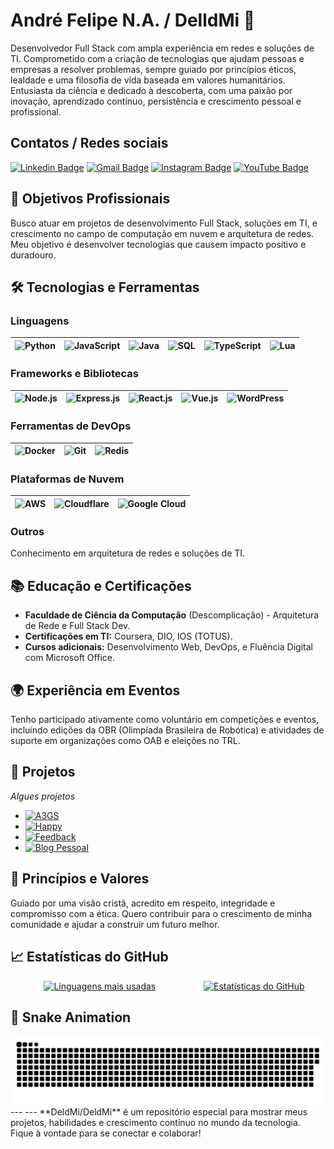 # André Felipe N.A. / DelldMi 👋

Desenvolvedor Full Stack com ampla experiência em redes e soluções de TI. Comprometido com a criação de tecnologias que ajudam pessoas e empresas a resolver problemas, sempre guiado por princípios éticos, lealdade e uma filosofia de vida baseada em valores humanitários. Entusiasta da ciência e dedicado à descoberta, com uma paixão por inovação, aprendizado contínuo, persistência e crescimento pessoal e profissional.

## Contatos / Redes sociais
[![Linkedin Badge](https://img.shields.io/badge/-André_Felipe-007FFF?style=flat-square&logo=Linkedin&logoColor=white&link=https://www.linkedin.com/in/andre-felipe-ti-dev/)](https://www.linkedin.com/in/andre-felipe-ti-dev/)
[![Gmail Badge](https://img.shields.io/badge/-dev.andre.ti@gmail.com-007FFF?style=flat-square&logo=Gmail&logoColor=white&link=mailto:dev.andre.ti@gmail.com)](mailto:dev.andre.ti@gmail.com)
[![Instagram Badge](https://img.shields.io/badge/-DelldMi-007FFF?style=flat-square&logo=instagram&logoColor=white&link=https://www.instagram.com/delldmi/)](https://www.instagram.com/delldmi/)
[![YouTube Badge](https://img.shields.io/badge/-Andre_Felipe-007FFF?style=flat-square&logo=youtube&logoColor=white&link=https://www.youtube.com/@andre-felipe/)](https://www.youtube.com/@andre-felipe)

## 🎯 Objetivos Profissionais
Busco atuar em projetos de desenvolvimento Full Stack, soluções em TI, e crescimento no campo de computação em nuvem e arquitetura de redes. Meu objetivo é desenvolver tecnologias que causem impacto positivo e duradouro.

## 🛠 Tecnologias e Ferramentas

### Linguagens

| ![Python](https://img.icons8.com/color/30/000000/python--v1.png) | ![JavaScript](https://img.icons8.com/color/30/000000/javascript--v1.png) | ![Java](https://img.icons8.com/color/30/000000/java-coffee-cup-logo.png) | ![SQL](https://img.icons8.com/color/30/000000/sql.png) | ![TypeScript](https://img.icons8.com/color/30/000000/typescript.png) | ![Lua](https://img.icons8.com/?size=30&id=vFFJFfHoOHvj&format=png&color=000000) |
| ---------------------------------------------------------------- | ------------------------------------------------------------------------ | ------------------------------------------------------------------------ | ------------------------------------------------------ | -------------------------------------------------------------------- | ------------------------------------------------------------------------------- |

### Frameworks e Bibliotecas

| ![Node.js](https://img.icons8.com/color/30/000000/nodejs.png) | ![Express.js](https://img.icons8.com/?size=30&id=kg46nzoJrmTR&format=png&color=000000) | ![React.js](https://img.icons8.com/color/30/000000/react-native.png) | ![Vue.js](https://img.icons8.com/color/30/000000/vue-js.png) | ![WordPress](https://img.icons8.com/color/30/000000/wordpress.png) |
| ------------------------------------------------------------- | -------------------------------------------------------------------------------------- | -------------------------------------------------------------------- | ------------------------------------------------------------ | ------------------------------------------------------------------ |

### Ferramentas de DevOps

| ![Docker](https://img.icons8.com/color/30/000000/docker.png) | ![Git](https://img.icons8.com/color/30/000000/git.png) | ![Redis](https://img.icons8.com/color/30/000000/redis.png) |
|---|---|---|

### Plataformas de Nuvem

| ![AWS](https://img.icons8.com/color/30/000000/amazon-web-services.png) | ![Cloudflare](https://img.icons8.com/color/30/000000/cloudflare.png) | ![Google Cloud](https://img.icons8.com/?size=30&id=WHRLQdbEXQ16&format=png&color=000000) |
| ---------------------------------------------------------------------- | -------------------------------------------------------------------- | ---------------------------------------------------------------------------------------- |

### Outros 
Conhecimento em arquitetura de redes e soluções de TI.

## 📚 Educação e Certificações
- **Faculdade de Ciência da Computação** (Descomplicação) - Arquitetura de Rede e Full Stack Dev.
- **Certificações em TI:** Coursera, DIO, IOS (TOTUS).
- **Cursos adicionais:** Desenvolvimento Web, DevOps, e Fluência Digital com Microsoft Office.

## 🌍 Experiência em Eventos
Tenho participado ativamente como voluntário em competições e eventos, incluindo edições da OBR (Olimpíada Brasileira de Robótica) e atividades de suporte em organizações como OAB e eleições no TRL.

## 🚀 Projetos
*Algues projetos*
- [![A3GS](https://img.shields.io/badge/-A3GS-007FFF?style=flat-square&logo=site&logoColor=white&link=https://a3gs.com.br/)](https://a3gs.com.br/)
- [![Happy](https://img.shields.io/badge/-Happy-007FFF?style=flat-square&logo=site&logoColor=white&link=https://github.com/DeldMi/Happy)](https://github.com/DeldMi/Happy)
- [![Feedback](https://img.shields.io/badge/-Feedback-007FFF?style=flat-square&logo=site&logoColor=white&link=https://github.com/DeldMi/feedback)](https://github.com/DeldMi/feedback)
- [![Blog Pessoal](https://img.shields.io/badge/-Blog_Pessoal-007FFF?style=flat-square&logo=site&logoColor=white&link=http://app.a3gs.com.br/web/cv/)](http://app.a3gs.com.br/web/cv/)

## 🌱 Princípios e Valores
Guiado por uma visão cristã, acredito em respeito, integridade e compromisso com a ética. Quero contribuir para o crescimento de minha comunidade e ajudar a construir um futuro melhor.

## 📈 Estatísticas do GitHub
<div id="startoGithub" style="display: flex; justify-content: space-around; align-items: flex-start; margin: 0 0 0 20px ">
    <a href="https://github.com/DeldMi#startoGithub" target="_blank">
        <img height="180em" src="https://github-readme-stats.vercel.app/api/top-langs/?username=DeldMi&layout=compact&langs_count=7&theme=react" alt="Linguagens mais usadas"/>
    </a>
    <a style="margin: 0 0 0 10px " href="https://github.com/DeldMi" target="_blank">
        <img height="180em" src="https://github-readme-stats.vercel.app/api?username=DeldMi&show_icons=true&theme=react&include_all_commits=true&count_private=true" alt="Estatísticas do GitHub"/>
    </a>
</div>

## 🐍 Snake Animation
 <picture>
  <source media="(prefers-color-scheme: dark)" srcset="https://raw.githubusercontent.com/DeldMI/DeldMi/output/github-contribution-grid-snake.svg">
  <source media="(prefers-color-scheme: light)" srcset="https://raw.githubusercontent.com/DeldMI/DeldMi/output/github-contribution-grid-snake.svg">
  <img alt="github contribution grid snake animation" src="https://raw.githubusercontent.com/DeldMI/DeldMi/output/github-contribution-grid-snake.svg">
</picture>  
---
---  **DeldMi/DeldMi** é um repositório especial para mostrar meus projetos, habilidades e crescimento contínuo no mundo da tecnologia. Fique à vontade para se conectar e colaborar!
